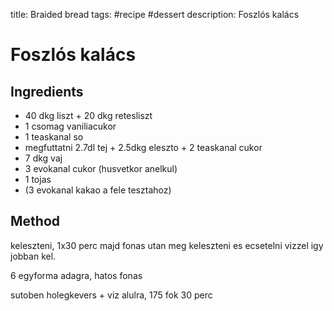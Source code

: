 title: Braided bread
tags: #recipe #dessert
description: Foszlós kalács

Foszlós kalács
==============

Ingredients
-----------

-   40 dkg liszt + 20 dkg retesliszt
-   1 csomag vaniliacukor
-   1 teaskanal so
-   megfuttatni 2.7dl tej + 2.5dkg eleszto + 2 teaskanal cukor
-   7 dkg vaj
-   3 evokanal cukor (husvetkor anelkul)
-   1 tojas
-   (3 evokanal kakao a fele tesztahoz)

Method
------

keleszteni, 1x30 perc majd fonas utan meg keleszteni es ecsetelni vizzel
igy jobban kel.

6 egyforma adagra, hatos fonas

sutoben holegkevers + viz alulra, 175 fok 30 perc

  [Foszlos kalacs]: #foszlos-kalacs
  [Ingredients]: #ingredients
  [Method]: #method
